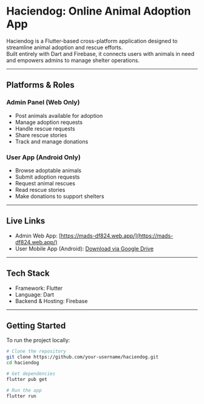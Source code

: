 # Haciendog: Online Animal Adoption App

Haciendog is a Flutter-based cross-platform application designed to streamline animal adoption and rescue efforts.  
Built entirely with Dart and Firebase, it connects users with animals in need and empowers admins to manage shelter operations.

---

## Platforms & Roles

### Admin Panel (Web Only)
- Post animals available for adoption  
- Manage adoption requests  
- Handle rescue requests  
- Share rescue stories  
- Track and manage donations  

### User App (Android Only)
- Browse adoptable animals  
- Submit adoption requests  
- Request animal rescues  
- Read rescue stories  
- Make donations to support shelters  

---

## Live Links

- Admin Web App: [https://mads-df824.web.app/](https://mads-df824.web.app/)  
- User Mobile App (Android): [Download via Google Drive](https://drive.google.com/drive/folders/1XDzyfFivYIwbG1xnmSkvy6YQXQJiwFat)

---

## Tech Stack

- Framework: Flutter  
- Language: Dart  
- Backend & Hosting: Firebase  

---

## Getting Started

To run the project locally:

```bash
# Clone the repository
git clone https://github.com/your-username/haciendog.git
cd haciendog

# Get dependencies
flutter pub get

# Run the app
flutter run
